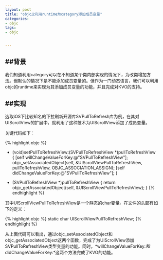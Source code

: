```yaml
---
layout: post
title: "objc之利用runtime为category添加成员变量"
categories:
- objc
tags:
- objc


---
```


##背景
----

我们知道利用category可以在不知道某个类内部实现的情况下，为改类增加方法。但默认的情况下是不能添加成员变量的。但作为一门动态语言，我们可以利用objc的runtime来实现为其添加成员变量的功能，并且完成对KVO的支持。

##实现
----

选取iOS下比较知名的下拉刷新开源库SVPullToRefresh库为例，在其对UIScrollView的扩展中，就利用了这种技术为UIScrollView添加了成员变量。

关键代码如下：

{% highlight objc %}
- (void)setPullToRefreshView:(SVPullToRefreshView *)pullToRefreshView {
    [self willChangeValueForKey:@"SVPullToRefreshView"];
    objc_setAssociatedObject(self, &UIScrollViewPullToRefreshView,
                             pullToRefreshView,
                             OBJC_ASSOCIATION_ASSIGN);
    [self didChangeValueForKey:@"SVPullToRefreshView"];
}

- (SVPullToRefreshView *)pullToRefreshView {
    return objc_getAssociatedObject(self, &UIScrollViewPullToRefreshView);
}
{% endhighlight %}

其中UIScrollViewPullToRefreshView是一个静态的char变量。在文件的头部有如下的定义：

{% highlight objc %}
static char UIScrollViewPullToRefreshView;
{% endhighlight %}

从上面代码可以看出，通过objc_setAssociatedObject和objc_getAssociatedObject这两个函数，完成了为UIScrollView添加SVPullToRefreshView类型变量的功能。同时，*willChangeValueForKey:*和*didChangeValueForKey:*这两个方法完成了KVO的功能。

